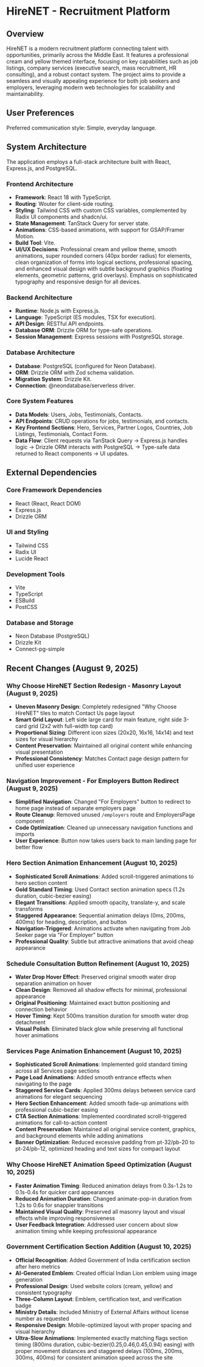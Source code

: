 # HireNET - Recruitment Platform

## Overview
HireNET is a modern recruitment platform connecting talent with opportunities, primarily across the Middle East. It features a professional cream and yellow themed interface, focusing on key capabilities such as job listings, company services (executive search, mass recruitment, HR consulting), and a robust contact system. The project aims to provide a seamless and visually appealing experience for both job seekers and employers, leveraging modern web technologies for scalability and maintainability.

## User Preferences
Preferred communication style: Simple, everyday language.

## System Architecture
The application employs a full-stack architecture built with React, Express.js, and PostgreSQL.

### Frontend Architecture
- **Framework**: React 18 with TypeScript.
- **Routing**: Wouter for client-side routing.
- **Styling**: Tailwind CSS with custom CSS variables, complemented by Radix UI components and shadcn/ui.
- **State Management**: TanStack Query for server state.
- **Animations**: CSS-based animations, with support for GSAP/Framer Motion.
- **Build Tool**: Vite.
- **UI/UX Decisions**: Professional cream and yellow theme, smooth animations, super rounded corners (40px border radius) for elements, clean organization of forms into logical sections, professional spacing, and enhanced visual design with subtle background graphics (floating elements, geometric patterns, grid overlays). Emphasis on sophisticated typography and responsive design for all devices.

### Backend Architecture
- **Runtime**: Node.js with Express.js.
- **Language**: TypeScript (ES modules, TSX for execution).
- **API Design**: RESTful API endpoints.
- **Database ORM**: Drizzle ORM for type-safe operations.
- **Session Management**: Express sessions with PostgreSQL storage.

### Database Architecture
- **Database**: PostgreSQL (configured for Neon Database).
- **ORM**: Drizzle ORM with Zod schema validation.
- **Migration System**: Drizzle Kit.
- **Connection**: @neondatabase/serverless driver.

### Core System Features
- **Data Models**: Users, Jobs, Testimonials, Contacts.
- **API Endpoints**: CRUD operations for jobs, testimonials, and contacts.
- **Key Frontend Sections**: Hero, Services, Partner Logos, Countries, Job Listings, Testimonials, Contact Form.
- **Data Flow**: Client requests via TanStack Query -> Express.js handles logic -> Drizzle ORM interacts with PostgreSQL -> Type-safe data returned to React components -> UI updates.

## External Dependencies

### Core Framework Dependencies
- React (React, React DOM)
- Express.js
- Drizzle ORM

### UI and Styling
- Tailwind CSS
- Radix UI
- Lucide React

### Development Tools
- Vite
- TypeScript
- ESBuild
- PostCSS

### Database and Storage
- Neon Database (PostgreSQL)
- Drizzle Kit
- Connect-pg-simple

## Recent Changes (August 9, 2025)

### Why Choose HireNET Section Redesign - Masonry Layout (August 9, 2025)
- **Uneven Masonry Design**: Completely redesigned "Why Choose HireNET" tiles to match Contact Us page layout
- **Smart Grid Layout**: Left side large card for main feature, right side 3-card grid (2x2 with full-width top card)
- **Proportional Sizing**: Different icon sizes (20x20, 16x16, 14x14) and text sizes for visual hierarchy
- **Content Preservation**: Maintained all original content while enhancing visual presentation
- **Professional Consistency**: Matches Contact page design pattern for unified user experience

### Navigation Improvement - For Employers Button Redirect (August 9, 2025)
- **Simplified Navigation**: Changed "For Employers" button to redirect to home page instead of separate employers page
- **Route Cleanup**: Removed unused `/employers` route and EmployersPage component
- **Code Optimization**: Cleaned up unnecessary navigation functions and imports
- **User Experience**: Button now takes users back to main landing page for better flow

### Hero Section Animation Enhancement (August 10, 2025)
- **Sophisticated Scroll Animations**: Added scroll-triggered animations to hero section content
- **Gold Standard Timing**: Used Contact section animation specs (1.2s duration, cubic-bezier easing)
- **Elegant Transitions**: Applied smooth opacity, translate-y, and scale transforms
- **Staggered Appearance**: Sequential animation delays (0ms, 200ms, 400ms) for heading, description, and button
- **Navigation-Triggered**: Animations activate when navigating from Job Seeker page via "For Employer" button
- **Professional Quality**: Subtle but attractive animations that avoid cheap appearance

### Schedule Consultation Button Refinement (August 10, 2025)
- **Water Drop Hover Effect**: Preserved original smooth water drop separation animation on hover
- **Clean Design**: Removed all shadow effects for minimal, professional appearance
- **Original Positioning**: Maintained exact button positioning and connection behavior
- **Hover Timing**: Kept 500ms transition duration for smooth water drop detachment
- **Visual Polish**: Eliminated black glow while preserving all functional hover animations

### Services Page Animation Enhancement (August 10, 2025)
- **Sophisticated Scroll Animations**: Implemented gold standard timing across all Services page sections
- **Page Load Animations**: Added smooth entrance effects when navigating to the page
- **Staggered Service Cards**: Applied 300ms delays between service card animations for elegant sequencing
- **Hero Section Enhancement**: Added smooth fade-up animations with professional cubic-bezier easing
- **CTA Section Animations**: Implemented coordinated scroll-triggered animations for call-to-action content
- **Content Preservation**: Maintained all original service content, graphics, and background elements while adding animations
- **Banner Optimization**: Reduced excessive padding from pt-32/pb-20 to pt-24/pb-12, optimized heading and text sizes for compact layout

### Why Choose HireNET Animation Speed Optimization (August 10, 2025)
- **Faster Animation Timing**: Reduced animation delays from 0.3s-1.2s to 0.1s-0.4s for quicker card appearances
- **Reduced Animation Duration**: Changed animate-pop-in duration from 1.2s to 0.6s for snappier transitions
- **Maintained Visual Quality**: Preserved all masonry layout and visual effects while improving responsiveness
- **User Feedback Integration**: Addressed user concern about slow animation timing while keeping professional appearance

### Government Certification Section Addition (August 10, 2025)
- **Official Recognition**: Added Government of India certification section after hero metrics
- **AI-Generated Emblem**: Created official Indian Lion emblem using image generation
- **Professional Design**: Used website colors (cream, yellow) and consistent typography
- **Three-Column Layout**: Emblem, certification text, and verification badge
- **Ministry Details**: Included Ministry of External Affairs without license number as requested
- **Responsive Design**: Mobile-optimized layout with proper spacing and visual hierarchy
- **Ultra-Slow Animations**: Implemented exactly matching flags section timing (800ms duration, cubic-bezier(0.25,0.46,0.45,0.94) easing) with proper movement distances and staggered delays (100ms, 200ms, 300ms, 400ms) for consistent animation speed across the site